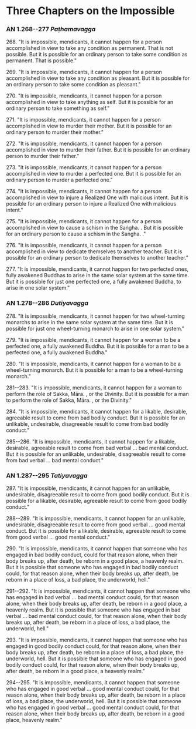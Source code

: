 # Three Chapters on the Impossible

### AN 1.268--277 *Paṭhamavagga*

268\. "It is impossible, mendicants, it cannot happen for a person
accomplished in view to take any condition as permanent. That is not
possible. But it is possible for an ordinary person to take some
condition as permanent. That is possible."

<!--pg-->
269\. "It is impossible, mendicants, it cannot happen for a person
accomplished in view to take any condition as pleasant. But it is
possible for an ordinary person to take some condition as pleasant."

<!--pg-->
270\. "It is impossible, mendicants, it cannot happen for a person
accomplished in view to take anything as self. But it is possible for an
ordinary person to take something as self."

<!--pg-->
271\. "It is impossible, mendicants, it cannot happen for a person
accomplished in view to murder their mother. But it is possible for an
ordinary person to murder their mother."

272\. "It is impossible, mendicants, it cannot happen for a person
accomplished in view to murder their father. But it is possible for an
ordinary person to murder their father."

273\. "It is impossible, mendicants, it cannot happen for a person
accomplished in view to murder a perfected one. But it is possible for
an ordinary person to murder a perfected one."

274\. "It is impossible, mendicants, it cannot happen for a person
accomplished in view to injure a Realized One with malicious intent. But
it is possible for an ordinary person to injure a Realized One with
malicious intent."

275\. "It is impossible, mendicants, it cannot happen for a person
accomplished in view to cause a schism in the Saṅgha\. . But
it is possible for an ordinary person to cause a schism in the
Saṅgha\. ."

276\. "It is impossible, mendicants, it cannot happen for a person
accomplished in view to dedicate themselves to another teacher. But it
is possible for an ordinary person to dedicate themselves to another
teacher."

<!--pg-->
277\. "It is impossible, mendicants, it cannot happen for two perfected ones,
fully awakened Buddhas to arise in the same solar system at the same
time. But it is possible for just one perfected one, a fully awakened
Buddha, to arise in one solar system."

<!--pg-->
### AN 1.278--286 *Dutiyavagga*

278\. "It is impossible, mendicants, it cannot happen for two wheel-turning
monarchs to arise in the same solar system at the same time. But it is
possible for just one wheel-turning monarch to arise in one solar
system."

<!--pg-->
279\. "It is impossible, mendicants, it cannot happen for a woman to be a
perfected one, a fully awakened Buddha. But it is possible for a man to
be a perfected one, a fully awakened Buddha."

<!--pg-->
280\. "It is impossible, mendicants, it cannot happen for a woman to be a
wheel-turning monarch. But it is possible for a man to be a
wheel-turning monarch."

<!--pg-->
281--283\. "It is impossible, mendicants, it cannot happen for a woman to perform
the role of Sakka, Māra\. , or the Divinity. But it is
possible for a man to perform the role of Sakka, Māra\. , or
the Divinity."

<!--pg-->
284\. "It is impossible, mendicants, it cannot happen for a likable,
desirable, agreeable result to come from bad bodily conduct. But it is
possible for an unlikable, undesirable, disagreeable result to come from
bad bodily conduct."

<!--pg-->
285--286\. "It is impossible, mendicants, it cannot happen for a likable,
desirable, agreeable result to come from bad verbal ... bad mental
conduct. But it is possible for an unlikable, undesirable, disagreeable
result to come from bad verbal ... bad mental conduct."

<!--pg-->
### AN 1.287--295 *Tatiyavagga*

287\. "It is impossible, mendicants, it cannot happen for an unlikable,
undesirable, disagreeable result to come from good bodily conduct. But
it is possible for a likable, desirable, agreeable result to come from
good bodily conduct."

<!--pg-->
288--289\. "It is impossible, mendicants, it cannot happen for an unlikable,
undesirable, disagreeable result to come from good verbal ... good
mental conduct. But it is possible for a likable, desirable, agreeable
result to come from good verbal ... good mental conduct."

<!--pg-->
290\. "It is impossible, mendicants, it cannot happen that someone who has
engaged in bad bodily conduct, could for that reason alone, when their
body breaks up, after death, be reborn in a good place, a heavenly
realm. But it is possible that someone who has engaged in bad bodily
conduct could, for that reason alone, when their body breaks up, after
death, be reborn in a place of loss, a bad place, the underworld, hell."

<!--pg-->
291--292\. "It is impossible, mendicants, it cannot happen that someone who has
engaged in bad verbal ... bad mental conduct could, for that reason
alone, when their body breaks up, after death, be reborn in a good
place, a heavenly realm. But it is possible that someone who has engaged
in bad verbal ... bad mental conduct could, for that reason alone, when
their body breaks up, after death, be reborn in a place of loss, a bad
place, the underworld, hell."

<!--pg-->
293\. "It is impossible, mendicants, it cannot happen that someone who has
engaged in good bodily conduct could, for that reason alone, when their
body breaks up, after death, be reborn in a place of loss, a bad place,
the underworld, hell. But it is possible that someone who has engaged in
good bodily conduct could, for that reason alone, when their body breaks
up, after death, be reborn in a good place, a heavenly realm."

294--295\. "It is impossible, mendicants, it cannot happen that someone who has
engaged in good verbal ... good mental conduct could, for that reason
alone, when their body breaks up, after death, be reborn in a place of
loss, a bad place, the underworld, hell. But it is possible that someone
who has engaged in good verbal ... good mental conduct could, for that
reason alone, when their body breaks up, after death, be reborn in a
good place, heavenly realm."
